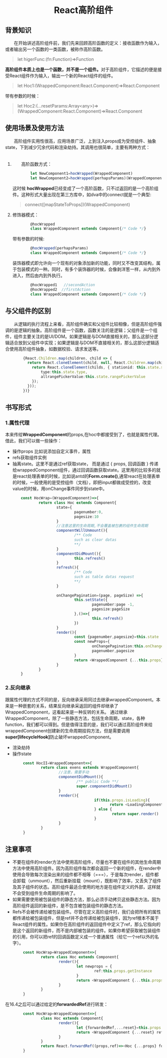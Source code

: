 <h1 align="center">React高阶组件</h1>

## 背景知识
<div>
　　在开始讲述高阶组件前，我们先来回顾高阶函数的定义：接收函数作为输入，或者输出另一个函数的一类函数，被称作高阶函数。<br/>

>  let higerFunc:(fn:Function)=>Function

<strong>高阶组件本质上也是一个函数，并不是一个组件。</strong>对于高阶组件，它描述的便是接受React组件作为输入，输出一个新的React组件的组件。
>  let Hoc1:(WrappedComponent:React.Component)=>React.Component 

带有参数的时候：

>  let Hoc2:(...resetParams:Array\<any\>)=>(WrappedComponent:React.Component)=>React.Component
</div>

## 使用场景及使用方法
<div>
　　高阶组件实用性很高，应用场景广泛，上到注入props成为受控组件、抽象state，下到减少冗余代码和渲染劫持。其调用也很简单，主要有两种方式：  <br/>
<ol>
　　<li>
　　高阶函数方式：

```typescript
        let NewComponent1=hocWrapped(WrappedComponent)
        let NewComponent2=hocWrapped(perhapsParams)(WrappedComponent)
```
这时候 <strong>hocWrapped</strong>已经变成了一个高阶函数，只不过返回的是一个高阶组件。这种形式大量出现在第三方库中，如dva中的connect就是一个典型: 
> connect([mapStateToProps])(WrappedComponent)
</li>
<li>
    修饰器模式：

```typescript
        @hocWrapped
        class WrappedComponent extends Component{/* Code */}
```        
带有参数的时候:

```typescript
        @hocWrapped(perhapsParams)
        class WrappedComponent extends Component{/* Code */}
```
装饰器模式即允许向一个现有的对象添加新的功能，同时又不改变其结构，属于包装模式的一种。同时，有多个装饰器的时候，会像剥洋葱一样，从内到外进入，然后由内到外执行。

```typescript
        @hocWrapped1   //secondAction
        @hocWrapped2  //firstAction
        class WrappedComponent extends Component{/* Code */}
```
</li>
</div>

## 与父组件的区别
<div>
　　从逻辑的执行流程上来看，高阶组件确实和父组件比较相像，但是高阶组件强调的是逻辑的抽象。高阶组件是一个函数，函数关注的是逻辑；父组件是一个组件，组件主要关注的是UI/DOM。如果逻辑是与DOM直接相关的，那么这部分逻辑适合放到父组件中实现；如果逻辑是与DOM不直接相关的，那么这部分逻辑适合使用高阶组件抽象，如数据校验、请求发送等。

```typescript
        {React.Children.map(children, child => {
          return React.cloneElement(child, null, React.Children.map(child.props.children, childs => {
            return React.cloneElement(childs, { stationid: this.state.stationid,
                type:this.state.type,
                allrangePickerValue:this.state.rangePickerValue
            });
          }));
        })}
```
</div>

## 书写形式

### 1.属性代理

本来传给<strong>WrappedComponent</strong>的props,在hoc中都接受到了，也就是属性代理。借此，我们可以做一些操作：
- 操作props
  比如说添加自定义事件，属性
- refs获取组件实例
- 抽离state。这里不是通过ref获取state， 而是通过 { props, 回调函数 } 传递给wrappedComponent组件，通过回调函数获取state。这里用的比较多的就是react处理表单的时候，比如说antd的<strong>Form.create()</strong>,通常react在处理表单的时候，一般使用的是受控组件（文档），即把input都做成受控的，改变value的时候，用onChange事件同步到state中。
```typescript
       const HocWrap=(WrappedComponent)=>{
               return class Hoc extends Component{
                       state={
                               pagenumber:0,
                               pagesize:10
                       }
                       //注意这里的生命周期,不会覆盖被包裹的组件生命周期
                       componentWillUnmount(){
                               /** Code 
                               such as clear datas
                               **/
                       }
                       componentDidMount(){
                               this.refresh()
                       }
                       refresh(){
                               /** Code 
                               such as table datas request
                               **/
                       }
                      
                       onChangePagination=(page, pageSize) =>{
                               this.setState({
                                       pagenumber:page -1,
                                       pagesize:pageSize
                               },()=>{
                                       this.refresh()
                               })
                       }
                       render(){
                               const {pagenumber,pagesize}=this.state
                               const newProps={
                                       onChangePagination:this.onChangePagination,
                                       pagenumber,pagesize
                               }
                               return <WrappedComponent {...this.props}  {...newProps}/>
                       }
               }
       }
```  

### 2.反向继承
跟属性代理的方式不同的是，反向继承采用同过去继承wrappedComponent。本来是一种嵌套的关系，结果反向继承采返回的组件却继承了WrappedComponent，这看起来是一种反转的关系。
通过继承WrappedComponent，除了一些静态方法，包括生命周期，state，各种function，我们都可以得到。但是值得注意的是，我们可以通过高阶组件来给wrappedComponent创建新的生命周期挂钩方法，但是需要调用<strong>super[lifecycleHook]</strong>防止破坏wrappedComponent。
- 渲染劫持
- 操作state

```typescript
        const HocII=WrappedComponent=>{
                return class exens extends WrappedComponent{
                        //注意，需要手动
                        componentDidMount(){
                                /** public Code **/
                                super.componentDidMount()
                        }
                        render(){
                                        if(this.props.isLoading){
                                               return <LoadingComponents />
                                        } else {
                                                return super.render()
                                        }
                        }
                }
        }
```


## 注意事项
- 不要在组件的render方法中使用高阶组件，尽量也不要在组件的其他生命周期方法中使用高阶组件。因为高阶组件每次都会返回一个新的组件，在render中使用会导致每次渲染出来的组件都不相等（===），于是每次render，组件都会卸载（unmount），然后重新挂载（mount），既影响了效率，又丢失了组件及其子组件的状态。高阶组件最适合使用的地方是在组件定义的外部，这样就不会受到组件生命周期的影响了。
- 如果需要使用被包装组件的静态方法，那么必须手动拷贝这些静态方法。因为高阶组件返回的新组件，是不包含被包装组件的静态方法。
- Refs不会被传递给被包装组件。尽管在定义高阶组件时，我们会把所有的属性都传递给被包装组件，但是ref并不会传递给被包装组件，因为ref根本不属于React组件的属性。如果你在高阶组件的返回组件中定义了ref，那么它指向的是这个返回的新组件，而不是内部被包装的组件。如果你希望获取被包装组件的引用，你可以把ref的回调函数定义成一个普通属性（给它一个ref以外的名字）。

```typescript
        const HocWrap=WrappedComponent=>{
                return class Hoc extends Component{
                        render(){
                                let newprops = {
                                        ref:this.props.getInstance
                                }
                                return <WrappedComponent {...this.props} {...newprops}/>
                        }
                }
        }
```

在16.4之后可以通过给定的<strong>forwardedRef</strong>进行转发：

```typescript
        const HocWrap=WrappedComponent=>{
                class Hoc extends Component{
                        render(){
                                let {forwardedRef,...reset}=this.props
                                return <WrappedComponent {...reset} ref={forwardedRef}/>
                        }
                }
                return React.forwardRef((props,ref)=><Hoc {...props} forwardRef={ref}>)
        }
```
